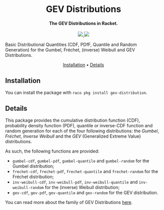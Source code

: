 <h1 align="center"> GEV Distributions </h1>

<h4 align="center"> The GEV Distributions in Racket. </h4>

<p align="center">
    <a href="https://github.com/HaeckGabriel/gev-distribution/releases/tag/gev-distribution">
    <img src="https://img.shields.io/badge/Version-1.0.0-blueviolet?style=for-the-badge&logo=Racket">
  </a>
  <a href="https://pkgd.racket-lang.org/pkgn/package/gev-distribution">
    <img src="https://img.shields.io/github/downloads/HaeckGabriel/gev-distribution/total?label=Downloads&logo=Github&style=for-the-badge">
  </a>
</p>

Basic Distributional Quantities (CDF, PDfF, Quantile and Random Generation) for the Gumbel, Fréchet, (inverse) Weibull and GEV Distributions.

<p align="center">
  <a href="#Installation">Installation</a> •
  <a href="#Details">Details</a>
</p>

## Installation
You can install the package with `raco pkg install gev-distribution`.

## Details

This package provides the cumulative distribution function (CDF), probability density function (PDF), quantile or inverse-CDF function and random generation for each of the four following distributions: the <i>Gumbel</i>, <i>Fréchet</i>, <i>Inverse Weibull</i> and the <i>GEV</i> (Generalized Extreme Value) distributions.

As such, the following functions are provided:
* `gumbel-cdf`, `gumbel-pdf`, `gumbel-quantile` and `gumbel-random` for the Gumbel distribution;
* `frechet-cdf`, `frechet-pdf`, `frechet-quantile` and `frechet-random` for the Fréchet distribution;
* `inv-weibull-cdf`, `inv-weibull-pdf`, `inv-weibull-quantile` and `inv-weibull-random` for the (inverse) Weibull distribution;
* `gev-cdf`, `gev-pdf`, `gev-quantile` and `gev-random` for the GEV distribution.

You can read more about the family of GEV Distributions [here](https://en.wikipedia.org/wiki/Generalized_extreme_value_distribution). 
